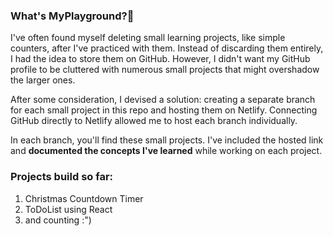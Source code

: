 ### What's MyPlayground?🖤
I've often found myself deleting small learning projects, like simple counters, after I've practiced with them. Instead of discarding them entirely, I had the idea to store them on GitHub. However, I didn't want my GitHub profile to be cluttered with numerous small projects that might overshadow the larger ones.

After some consideration, I devised a solution: creating a separate branch for each small project in this repo and hosting them on Netlify. Connecting GitHub directly to Netlify allowed me to host each branch individually.

In each branch, you'll find these small projects. I've included the hosted link and <b>documented the concepts I've learned</b> while working on each project.

### Projects build so far:
1. Christmas Countdown Timer
2. ToDoList using React
3. and counting :")
